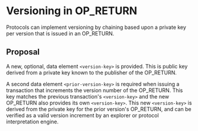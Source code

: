 # Versioning in OP_RETURN

Protocols can implement versioning by chaining based upon a private key per version that is issued in an OP_RETURN.

## Proposal

A new, optional, data element `<version-key>` is provided. This is public key derived from a private key known to the publisher of the OP_RETURN.

A second data element `<prior-version-key>` is required when issuing a transaction that increments the version number of the OP_RETURN. This key matches the previous transaction's `<version-key>` and the new OP_RETURN also provides its own `<version-key>`. This new `<version-key>` is derived from the private key for the prior version's OP_RETURN, and can be verified as a valid version increment by an explorer or protocol interpretation engine.
